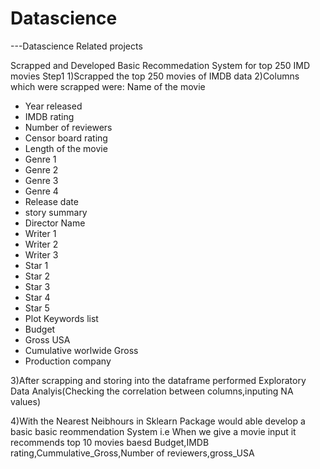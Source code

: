 # Datascience
---Datascience Related projects

Scrapped and Developed Basic Recommedation System for top 250 IMD movies
Step1
1)Scrapped the top 250 movies of IMDB data
2)Columns which were scrapped were:
 Name of the movie 
 - Year released 
 - IMDB rating 
 - Number of reviewers 
 - Censor board rating 
 - Length of the movie 
 - Genre 1 
 - Genre 2 
 - Genre 3 
 - Genre 4 
 - Release date 
 - story summary 
 - Director Name 
 - Writer 1 
 - Writer 2 
 - Writer 3 
 - Star 1 
 - Star 2 
 - Star 3 
 - Star 4 
 - Star 5 
 - Plot Keywords list 
 - Budget 
 - Gross USA 
 - Cumulative worlwide Gross 
 - Production company 
 
 3)After scrapping and storing into the dataframe performed Exploratory Data Analyis(Checking the correlation between columns,inputing NA values)
 
 4)With the Nearest Neibhours in Sklearn Package would able develop a basic basic reommendation System
 i.e When we give a  movie input it recommends top 10 movies baesd Budget,IMDB rating,Cummulative_Gross,Number of reviewers,gross_USA
